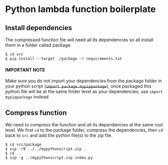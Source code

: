 # Python lambda function boilerplate


## Install dependencies
The compressed function file will need all its dependencies so all install them in a folder called package.
```
$ cd src
$ pip install --target ./package -r requirements.txt
```
#### IMPORTANT NOTE
Make sure you do not import your dependencies from the package folder in your python script (~~`import package.mypippackage`~~), once packaged this python file will be at the same folder level as your dependencies, use `import mypippackage` instead

## Compress function
We need to compress the function and all its dependencies at the same root level. We first `cd` to the package folder, compress the dependencies, then `cd` back to `src` and add the python file(s) to the zip file.
```
$ cd src/package
$ zip -r9 ../../mypythonscript.zip .
$ cd ..
$ zip -g ../mypythonscript.zip index.py
```